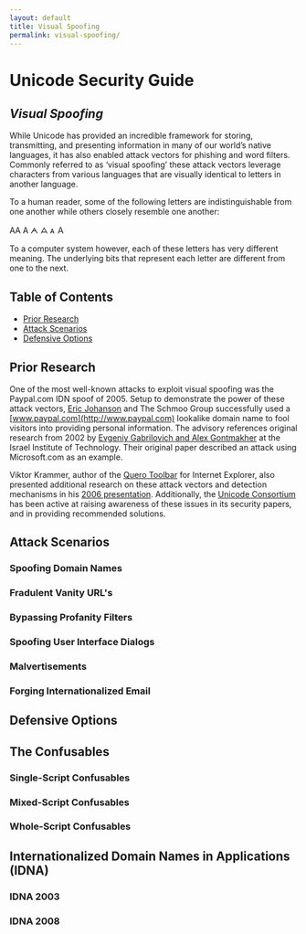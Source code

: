 ```yaml
---
layout: default
title: Visual Spoofing
permalink: visual-spoofing/
---
```


# Unicode Security Guide
## _Visual Spoofing_ 

While Unicode has provided an incredible framework for storing, transmitting, and presenting information in many of our world’s native languages, it has also enabled attack vectors for phishing and word filters. Commonly referred to as ‘visual spoofing’ these attack vectors leverage characters from various languages that are visually identical to letters in another language.

To a human reader, some of the following letters are indistinguishable from one another while others closely resemble one another:

<span class="indent"> A&#x0391; &#x0410; &#x15C5; &#x15CB; &#x1D00; &#xFF21;</span>

To a computer system however, each of these letters has very different meaning. The underlying bits that represent each letter are different from one to the next.

## Table of Contents 
* [Prior Research](#prior) 
* [Attack Scenarios](#attack)
* [Defensive Options](#defense) 

## <a id="prior"></a>Prior Research
One of the most well-known attacks to exploit visual spoofing was the Paypal.com IDN spoof of 2005. Setup to demonstrate the power of these attack vectors, [Eric Johanson](http://www.shmoo.com/idn/) and The Schmoo Group successfully used a [www.paypal.com](http://www.paypal.com) lookalike domain name to fool visitors into providing personal information. The advisory references original research from 2002 by [Evgeniy Gabrilovich and Alex Gontmakher](http://www.cs.technion.ac.il/~gabr/papers/homograph.html) at the Israel Institute of Technology. Their original paper described an attack using Microsoft.com as an example.

Viktor Krammer, author of the [Quero Toolbar](http://www.quero.at/) for Internet Explorer, also presented additional research on these attack vectors and detection mechanisms in his [2006 presentation](http://www.quero.at/papers/idn_spoofing.pdf).  Additionally, the [Unicode Consortium](http://unicode.org) has been active at raising awareness of these issues in its security papers, and in providing recommended solutions.

## <a id="attack"></a>Attack Scenarios 

### <a id="domains"></a>Spoofing Domain Names
### <a id="vanity"></a>Fradulent Vanity URL's
### <a id="profanity"></a>Bypassing Profanity Filters
### <a id="ui"></a>Spoofing User Interface Dialogs
### <a id="ads"></a>Malvertisements
### <a id="email"></a>Forging Internationalized Email

## <a id="defense"></a>Defensive Options

## <a id="confusables"></a>The Confusables


### <a id="single"></a>Single-Script Confusables
### <a id="mixed"></a>Mixed-Script Confusables
### <a id="whole"></a>Whole-Script Confusables

## <a id="idna"></a>Internationalized Domain Names in Applications (IDNA)


### <a id="idna2003"></a>IDNA 2003
### <a id="idna2008"></a>IDNA 2008
